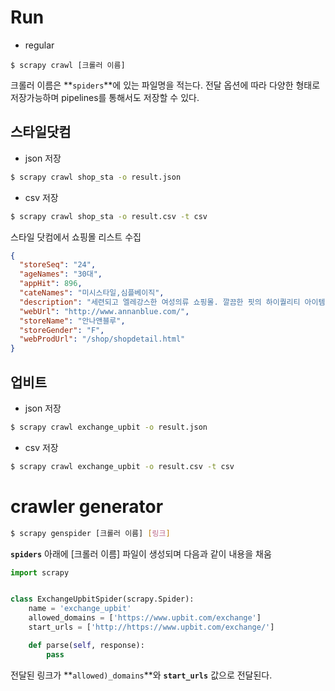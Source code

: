 # Run

* regular

```
$ scrapy crawl [크롤러 이름]
```

크롤러 이름은 **`spiders`**에 있는 파일명을 적는다. 전달 옵션에 따라 다양한 형태로 저장가능하며 pipelines를 통해서도 저장할 수 있다.

## 스타일닷컴

* json 저장

```bash
$ scrapy crawl shop_sta -o result.json
```

* csv 저장

```bash
$ scrapy crawl shop_sta -o result.csv -t csv
```

스타일 닷컴에서 쇼핑몰 리스트 수집


```json
{
  "storeSeq": "24", 
  "ageNames": "30대", 
  "appHit": 896, 
  "cateNames": "미시스타일,심플베이직", 
  "description": "세련되고 엘레강스한 여성의류 쇼핑몰. 깔끔한 핏의 하이퀄리티 아이템 판매", 
  "webUrl": "http://www.annanblue.com/", 
  "storeName": "안나앤블루", 
  "storeGender": "F", 
  "webProdUrl": "/shop/shopdetail.html"
}
```

## 업비트

* json 저장

```bash
$ scrapy crawl exchange_upbit -o result.json
```

* csv 저장

```bash
$ scrapy crawl exchange_upbit -o result.csv -t csv
```


# crawler generator

```bash
$ scrapy genspider [크롤러 이름] [링크]
```

**`spiders`** 아래에 [크롤러 이름] 파일이 생성되며 다음과 같이 내용을 채움

```py
import scrapy


class ExchangeUpbitSpider(scrapy.Spider):
    name = 'exchange_upbit'
    allowed_domains = ['https://www.upbit.com/exchange']
    start_urls = ['http://https://www.upbit.com/exchange/']

    def parse(self, response):
        pass

```

전달된 링크가 **`allowed)_domains`**와 **`start_urls`** 값으로 전달된다.